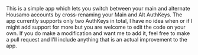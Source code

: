 
This is a simple app which lets you switch between your main and alternate Housamo accounts by cross-renaming your Main and Alt AuthKeys.
The app currently supports only two AuthKeys in total, I have no idea when or if I might add support for more but you are welcome to edit the code on your own.
If you do make a modification and want me to add it, feel free to make a pull request and I'll include anything that is an actual improvement to the app.
